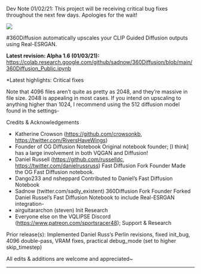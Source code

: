 Dev Note 01/02/21: This project will be receiving critical bug fixes throughout the next few days. Apologies for the wait!

<img src="https://i2.wp.com/thisnameismine.com/wp-content/uploads/2021/10/image-edited.png">

#360Diffusion automatically upscales your CLIP Guided Diffusion outputs using Real-ESRGAN.

**Latest revision: Alpha 1.6 (01/03/21):**
https://colab.research.google.com/github/sadnow/360Diffusion/blob/main/360Diffusion_Public.ipynb

*Latest highlights: Critical fixes

Note that 4096 files aren’t quite as pretty as 2048, and they’re massive in file size. 2048 is appealing in most cases. If you intend on upscaling to anything higher than 1024, I recommend using the 512 diffusion model found in the settings-

Credits & Acknowledgements
- Katherine Crowson (https://github.com/crowsonkb, https://twitter.com/RiversHaveWings)	
-  Founder of OG Diffusion Notebook	Original notebook founder; [I think] has a large involvement in both VQGAN and Diffusion! 
- Daniel Russell (https://github.com/russelldc, https://twitter.com/danielrussruss)	Fast Diffusion Fork Founder	Made the OG Fast Diffusion notebook.
- Dango233 and nsheppard		Contributed to Daniel’s Fast Diffusion Notebook
- Sadnow (twitter.com/sadly_existent)	360Diffusion Fork Founder	Forked Daniel Russel’s Fast Diffusion Notebook to include Real-ESRGAN integration-
- airguitararchon (steven)	Init Research	
- Everyone else on the VQLIPSE Discord (https://www.patreon.com/sportsracer48); Support & Research	

Prior release(s): Implemented Daniel Russ’s Perlin revisions, fixed init_bug, 4096 double-pass, VRAM fixes, practical debug_mode (set to higher skip_timestep)

All edits & additions are welcome and appreciated~

---
